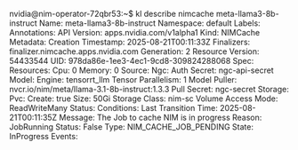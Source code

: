 nvidia@nim-operator-72qbr53:~$ kl describe nimcache meta-llama3-8b-instruct
Name:         meta-llama3-8b-instruct
Namespace:    default
Labels:       <none>
Annotations:  <none>
API Version:  apps.nvidia.com/v1alpha1
Kind:         NIMCache
Metadata:
  Creation Timestamp:  2025-08-21T00:11:33Z
  Finalizers:
    finalizer.nimcache.apps.nvidia.com
  Generation:        2
  Resource Version:  54433544
  UID:               978da86e-1ee3-4ec1-9cd8-309824288068
Spec:
  Resources:
    Cpu:     0
    Memory:  0
  Source:
    Ngc:
      Auth Secret:  ngc-api-secret
      Model:
        Engine:              tensorrt_llm
        Tensor Parallelism:  1
      Model Puller:          nvcr.io/nim/meta/llama-3.1-8b-instruct:1.3.3
      Pull Secret:           ngc-secret
  Storage:
    Pvc:
      Create:              true
      Size:                50Gi
      Storage Class:       nim-sc
      Volume Access Mode:  ReadWriteMany
Status:
  Conditions:
    Last Transition Time:  2025-08-21T00:11:35Z
    Message:               The Job to cache NIM is in progress
    Reason:                JobRunning
    Status:                False
    Type:                  NIM_CACHE_JOB_PENDING
  State:                   InProgress
Events:                    <none>